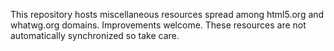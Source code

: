 This repository hosts miscellaneous resources spread among html5.org and whatwg.org domains. Improvements welcome. These resources are not automatically synchronized so take care.
